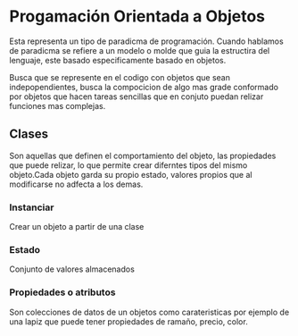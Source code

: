 # Progamación Orientada a Objetos

Esta representa un tipo de paradicma de programación. Cuando hablamos de paradicma se refiere a un modelo o molde que guia la estructira del lenguaje, este basado especificamente basado en objetos.

Busca que se represente en el codigo con objetos que sean indepopendientes, busca la compocicion de algo mas grade conformado por objetos que hacen tareas sencillas que en conjuto puedan relizar funciones mas complejas.

## Clases
Son aquellas que definen el comportamiento del objeto, las propiedades que puede relizar, lo que permite crear diferntes tipos del mismo objeto.Cada objeto garda su propio estado, valores propios que al modificarse no adfecta a los demas.

### Instanciar
Crear un objeto a partir de una clase

### Estado
Conjunto de valores almacenados

### Propiedades o atributos
Son colecciones de datos de un objetos como carateristicas por ejemplo de una lapiz que puede tener propiedades de ramaño, precio, color.
